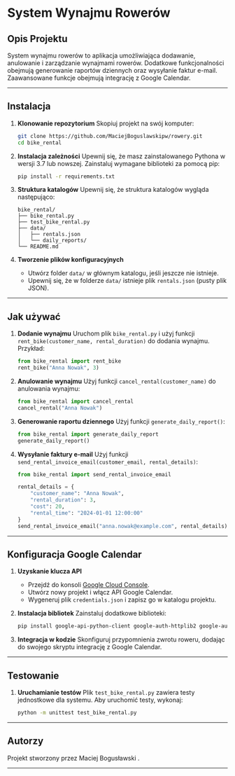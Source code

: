 
# System Wynajmu Rowerów

## Opis Projektu
System wynajmu rowerów to aplikacja umożliwiająca dodawanie, anulowanie i zarządzanie wynajmami rowerów. 
Dodatkowe funkcjonalności obejmują generowanie raportów dziennych oraz wysyłanie faktur e-mail. 
Zaawansowane funkcje obejmują integrację z Google Calendar.

---

## Instalacja

1. **Klonowanie repozytorium**
   Skopiuj projekt na swój komputer:
   ```bash
   git clone https://github.com/MaciejBoguslawskipw/rowery.git
   cd bike_rental
   ```

2. **Instalacja zależności**
   Upewnij się, że masz zainstalowanego Pythona w wersji 3.7 lub nowszej. Zainstaluj wymagane biblioteki za pomocą pip:
   ```bash
   pip install -r requirements.txt
   ```

3. **Struktura katalogów**
   Upewnij się, że struktura katalogów wygląda następująco:
   ```
   bike_rental/
   ├── bike_rental.py
   ├── test_bike_rental.py
   ├── data/
   │   ├── rentals.json
   │   └── daily_reports/
   └── README.md
   ```

4. **Tworzenie plików konfiguracyjnych**
   - Utwórz folder `data/` w głównym katalogu, jeśli jeszcze nie istnieje.
   - Upewnij się, że w folderze `data/` istnieje plik `rentals.json` (pusty plik JSON).

---

## Jak używać

1. **Dodanie wynajmu**
   Uruchom plik `bike_rental.py` i użyj funkcji `rent_bike(customer_name, rental_duration)` do dodania wynajmu.  
   Przykład:
   ```python
   from bike_rental import rent_bike
   rent_bike("Anna Nowak", 3)
   ```

2. **Anulowanie wynajmu**
   Użyj funkcji `cancel_rental(customer_name)` do anulowania wynajmu:
   ```python
   from bike_rental import cancel_rental
   cancel_rental("Anna Nowak")
   ```

3. **Generowanie raportu dziennego**
   Użyj funkcji `generate_daily_report()`:
   ```python
   from bike_rental import generate_daily_report
   generate_daily_report()
   ```

4. **Wysyłanie faktury e-mail**
   Użyj funkcji `send_rental_invoice_email(customer_email, rental_details)`:
   ```python
   from bike_rental import send_rental_invoice_email

   rental_details = {
       "customer_name": "Anna Nowak",
       "rental_duration": 3,
       "cost": 20,
       "rental_time": "2024-01-01 12:00:00"
   }
   send_rental_invoice_email("anna.nowak@example.com", rental_details)
   ```

---

## Konfiguracja Google Calendar

1. **Uzyskanie klucza API**
   - Przejdź do konsoli [Google Cloud Console](https://console.cloud.google.com/).
   - Utwórz nowy projekt i włącz API Google Calendar.
   - Wygeneruj plik `credentials.json` i zapisz go w katalogu projektu.

2. **Instalacja bibliotek**
   Zainstaluj dodatkowe biblioteki:
   ```bash
   pip install google-api-python-client google-auth-httplib2 google-auth-oauthlib
   ```

3. **Integracja w kodzie**
   Skonfiguruj przypomnienia zwrotu roweru, dodając do swojego skryptu integrację z Google Calendar.

---

## Testowanie

1. **Uruchamianie testów**
   Plik `test_bike_rental.py` zawiera testy jednostkowe dla systemu. Aby uruchomić testy, wykonaj:
   ```bash
   python -m unittest test_bike_rental.py
   ```

---

## Autorzy
Projekt stworzony przez Maciej Bogusławski .

---


